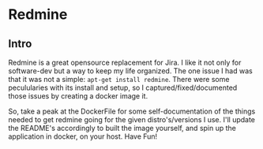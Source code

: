 # Redmine
## Intro
Redmine is a great opensource replacement for Jira. I like it not only for software-dev but a way to keep my life organized. The one issue I had was that it was not a simple: `apt-get install redmine`. There were some peculularies with its install and setup, so I captured/fixed/documented those issues by creating a docker image it.

So, take a peak at the DockerFile for some self-documentation of the things needed to get redmine going for the given distro's/versions I use.
I'll update the README's accordingly to built the image yourself, and spin up the application in docker, on your host. Have Fun!

